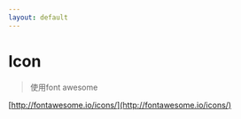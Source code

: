 ```yaml
---
layout: default
---
```


# Icon

> 使用font awesome

[http://fontawesome.io/icons/](http://fontawesome.io/icons/)